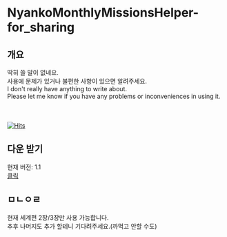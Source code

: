 # NyankoMonthlyMissionsHelper-for_sharing

## 개요
딱히 쓸 말이 없네요.\
사용에 문제가 있거나 불편한 사항이 있으면 알려주세요.\
I don't really have anything to write about.\
Please let me know if you have any problems or inconveniences in using it.\
\
\
\
[![Hits](https://hits.seeyoufarm.com/api/count/incr/badge.svg?url=https%3A%2F%2Fgithub.com%2Fegg16496%2FNyankoMonthlyMissionsHelper-for_sharing&count_bg=%2379C83D&title_bg=%23555555&icon=&icon_color=%23E7E7E7&title=hits&edge_flat=false)](https://hits.seeyoufarm.com)
## 다운 받기
현재 버전: 1.1\
[클릭](https://github.com/egg16496/NyankoMonthlyMissionsHelper-for_sharing/blob/main/NyankoMonthlyMissionsHelper.apk?raw=true "다운로드")
## ㅁㄴㅇㄹ
현재 세계편 2장/3장만 사용 가능합니다.\
추후 나머지도 추가 할테니 기다려주세요.(까먹고 안할 수도)
